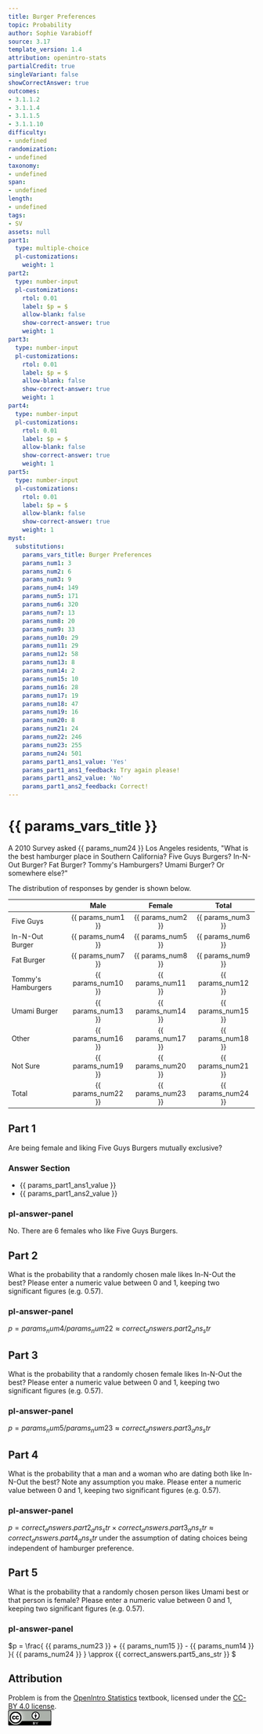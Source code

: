 ```yaml
---
title: Burger Preferences
topic: Probability
author: Sophie Varabioff
source: 3.17
template_version: 1.4
attribution: openintro-stats
partialCredit: true
singleVariant: false
showCorrectAnswer: true
outcomes:
- 3.1.1.2
- 3.1.1.4
- 3.1.1.5
- 3.1.1.10
difficulty:
- undefined
randomization:
- undefined
taxonomy:
- undefined
span:
- undefined
length:
- undefined
tags:
- SV
assets: null
part1:
  type: multiple-choice
  pl-customizations:
    weight: 1
part2:
  type: number-input
  pl-customizations:
    rtol: 0.01
    label: $p = $
    allow-blank: false
    show-correct-answer: true
    weight: 1
part3:
  type: number-input
  pl-customizations:
    rtol: 0.01
    label: $p = $
    allow-blank: false
    show-correct-answer: true
    weight: 1
part4:
  type: number-input
  pl-customizations:
    rtol: 0.01
    label: $p = $
    allow-blank: false
    show-correct-answer: true
    weight: 1
part5:
  type: number-input
  pl-customizations:
    rtol: 0.01
    label: $p = $
    allow-blank: false
    show-correct-answer: true
    weight: 1
myst:
  substitutions:
    params_vars_title: Burger Preferences
    params_num1: 3
    params_num2: 6
    params_num3: 9
    params_num4: 149
    params_num5: 171
    params_num6: 320
    params_num7: 13
    params_num8: 20
    params_num9: 33
    params_num10: 29
    params_num11: 29
    params_num12: 58
    params_num13: 8
    params_num14: 2
    params_num15: 10
    params_num16: 28
    params_num17: 19
    params_num18: 47
    params_num19: 16
    params_num20: 8
    params_num21: 24
    params_num22: 246
    params_num23: 255
    params_num24: 501
    params_part1_ans1_value: 'Yes'
    params_part1_ans1_feedback: Try again please!
    params_part1_ans2_value: 'No'
    params_part1_ans2_feedback: Correct!
---
```

# {{ params_vars_title }}
A 2010 Survey asked {{ params_num24 }} Los Angeles residents, "What is the best hamburger place in Southern California? Five Guys Burgers? In-N-Out Burger? Fat Burger? Tommy's Hamburgers? Umami Burger? Or somewhere else?"

The distribution of responses by gender is shown below.

|                    | Male | Female | Total |
|--------------------|:------:|:--------:|:-------:|
| Five Guys          | {{ params_num1 }} | {{ params_num2 }} | {{ params_num3 }} |
| In-N-Out Burger    | {{ params_num4 }} | {{ params_num5 }} | {{ params_num6 }} |
| Fat Burger         | {{ params_num7 }} | {{ params_num8 }} | {{ params_num9 }} |
| Tommy's Hamburgers | {{ params_num10 }} | {{ params_num11 }} | {{ params_num12 }} |
| Umami Burger       | {{ params_num13 }} | {{ params_num14 }} | {{ params_num15 }} |
| Other              | {{ params_num16 }} | {{ params_num17 }} | {{ params_num18 }} |
| Not Sure           | {{ params_num19 }} | {{ params_num20 }} | {{ params_num21 }} |
| Total              | {{ params_num22 }} | {{ params_num23 }} | {{ params_num24 }} |

## Part 1

Are being female and liking Five Guys Burgers mutually exclusive?

### Answer Section

- {{ params_part1_ans1_value }}
- {{ params_part1_ans2_value }}

### pl-answer-panel

No. There are 6 females who like Five Guys Burgers.

## Part 2

What is the probability that a randomly chosen male likes In-N-Out the best? Please enter a numeric value between 0 and 1, keeping two significant figures (e.g. 0.57).

### pl-answer-panel

$p = {{ params_num4 }} / {{ params_num22 }} \approx {{ correct_answers.part2_ans_str }}$

## Part 3

What is the probability that a randomly chosen female likes In-N-Out the best? Please enter a numeric value between 0 and 1, keeping two significant figures (e.g. 0.57).

### pl-answer-panel

$p = {{ params_num5 }} / {{ params_num23 }} \approx {{ correct_answers.part3_ans_str }}$

## Part 4

What is the probability that a man and a woman who are dating both like In-N-Out the best? Note any assumption you make. Please enter a numeric value between 0 and 1, keeping two significant figures (e.g. 0.57).

### pl-answer-panel

$p = {{ correct_answers.part2_ans_str }} \times {{ correct_answers.part3_ans_str }} \approx {{ correct_answers.part4_ans_str }}$ under the assumption of dating choices being independent of hamburger preference.

## Part 5

What is the probability that a randomly chosen person likes Umami best or that person is female? Please enter a numeric value between 0 and 1, keeping two significant figures (e.g. 0.57).

### pl-answer-panel

$p = \frac{ {{ params_num23 }} + {{ params_num15 }} - {{ params_num14 }} }{ {{ params_num24 }} } \approx {{ correct_answers.part5_ans_str }} $

## Attribution

Problem is from the [OpenIntro Statistics](https://openintro.org/book/os/) textbook, licensed under the [CC-BY 4.0 license](https://creativecommons.org/licenses/by/4.0/).<br>![Image representing the Creative Commons 4.0 BY license.](https://raw.githubusercontent.com/firasm/bits/master/by.png)